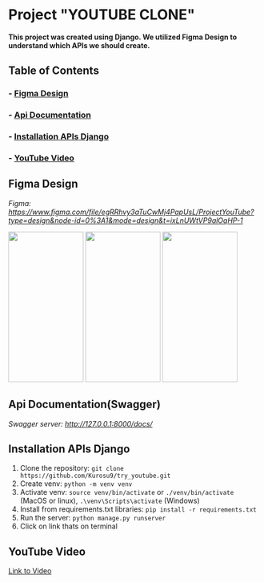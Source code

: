 # Project "YOUTUBE CLONE"

__This project was created using Django. We utilized Figma Design to understand which APIs we should create.__

## Table of Contents
### - [Figma Design](#figma)
### - [Api Documentation](#documentation)
### - [Installation APIs Django](#installation)
### - [YouTube Video](#video)

<a name="figma"></a>
## Figma Design

_Figma: https://www.figma.com/file/egRRhvy3aTuCwMj4PapUsL/ProjectYouTube?type=design&node-id=0%3A1&mode=design&t=ixLnUWtVP9alOqHP-1_

<p align=cencter>
  <img src="https://github.com/Kurosu9/try_youtube/assets/99824788/14db9f64-08ca-426b-af03-df9452f71f4f" width="150" height="300">
  <img src="https://github.com/Kurosu9/try_youtube/assets/99824788/991db8e1-2d64-4d44-9051-97953571d1e1" width="150" height="300">
  <img src="https://github.com/Kurosu9/try_youtube/assets/99824788/89e51b4a-cb86-4ca9-9372-bd2b9a70023d" width="150" height="300">
</p>

<a name="documentation"></a>
## Api Documentation(Swagger)

_Swagger server: http://127.0.0.1:8000/docs/_

<a name="installation"></a>
## Installation APIs Django

1. Clone the repository: `git clone https://github.com/Kurosu9/try_youtube.git`
2. Create venv: `python -m venv venv`
3. Activate venv: `source venv/bin/activate`  or  `./venv/bin/activate`  (MacOS or linux), `.\venv\Scripts\activate`  (Windows)
4. Install from requirements.txt libraries: `pip install -r requirements.txt`
5. Run the server: `python manage.py runserver`
6. Click on link thats on terminal

<a name="video"></a>
## YouTube Video
[Link to Video]()



